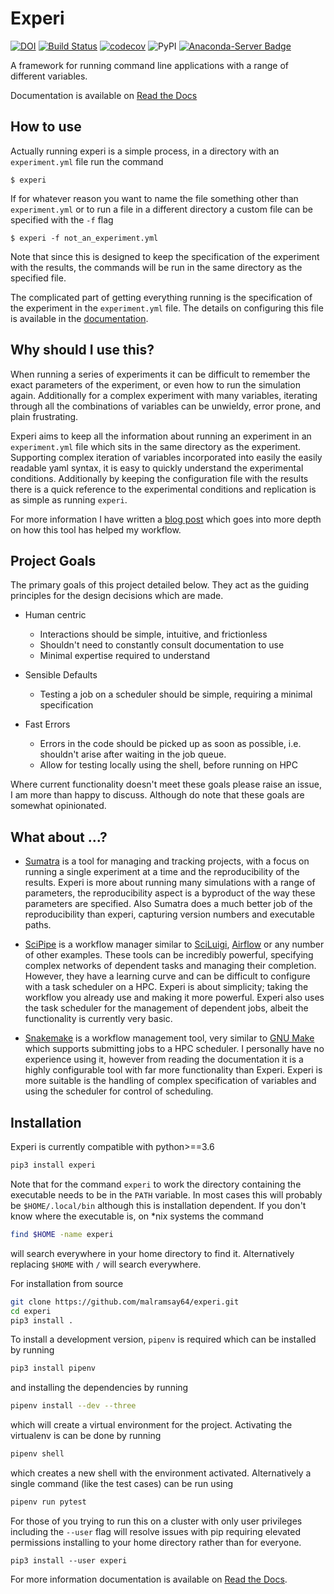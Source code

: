 Experi
======

[![DOI](https://zenodo.org/badge/117495677.svg)](https://zenodo.org/badge/latestdoi/117495677)
[![Build Status](https://travis-ci.org/malramsay64/experi.svg?branch=master)](https://travis-ci.org/malramsay64/experi)
[![codecov](https://codecov.io/gh/malramsay64/experi/branch/master/graph/badge.svg)](https://codecov.io/gh/malramsay64/experi)
![PyPI](https://img.shields.io/pypi/v/experi.svg)
[![Anaconda-Server Badge](https://anaconda.org/malramsay/experi/badges/version.svg)](https://anaconda.org/malramsay/experi)


A framework for running command line applications with a range of different
variables.

Documentation is available on [Read the Docs][Experi Docs]

How to use
----------

Actually running experi is a simple process, in a directory with an
`experiment.yml` file run the command

```
$ experi
```

If for whatever reason you want to name the file something other than
`experiment.yml` or to run a file in a different directory a custom file can be
specified with the `-f` flag

```
$ experi -f not_an_experiment.yml
```

Note that since this is designed to keep the specification of the experiment
with the results, the commands will be run in the same directory as the
specified file.

The complicated part of getting everything running is the specification of the
experiment in the `experiment.yml` file. The details on configuring this file is available in the
[documentation][Experi Docs input_file].

Why should I use this?
----------------------

When running a series of experiments it can be difficult to remember the exact
parameters of the experiment, or even how to run the simulation again.
Additionally for a complex experiment with many variables, iterating through
all the combinations of variables can be unwieldy, error prone, and plain
frustrating.

Experi aims to keep all the information about running an experiment in an
`experiment.yml` file which sits in the same directory as the experiment.
Supporting complex iteration of variables incorporated into easily the easily
readable yaml syntax, it is easy to quickly understand the experimental
conditions. Additionally by keeping the configuration file with the results
there is a quick reference to the experimental conditions and replication is as
simple as running `experi`.

For more information I have written a [blog post][experi blog post] which goes
into more depth on how this tool has helped my workflow.

Project Goals
-------------

The primary goals of this project detailed below. They act as the guiding
principles for the design decisions which are made.

- Human centric
  - Interactions should be simple, intuitive, and frictionless
  - Shouldn't need to constantly consult documentation to use
  - Minimal expertise required to understand

- Sensible Defaults
  - Testing a job on a scheduler should be simple, requiring a minimal specification

- Fast Errors
  - Errors in the code should be picked up as soon as possible, i.e. shouldn't arise
    after waiting in the job queue.
  - Allow for testing locally using the shell, before running on HPC

Where current functionality doesn't meet these goals please raise an issue, I am
more than happy to discuss. Although do note that these goals are somewhat
opinionated.

What about ...?
---------------------

- [Sumatra] is a tool for managing and tracking projects,
    with a focus on running a single experiment at a time and the
    reproducibility of the results. Experi is more about running many
    simulations with a range of parameters, the reproducibility aspect is
    a byproduct of the way these parameters are specified. Also Sumatra does
    a much better job of the reproducibility than experi, capturing version
    numbers and executable paths.

- [SciPipe] is a workflow manager similar to [SciLuigi], [Airflow] or any
    number of other examples. These tools can be incredibly powerful,
    specifying complex networks of dependent tasks and managing their
    completion. However, they have a learning curve and can be difficult to
    configure with a task scheduler on a HPC. Experi is about simplicity;
    taking the workflow you already use and making it more powerful. Experi
    also uses the task scheduler for the management of dependent jobs, albeit
    the functionality is currently very basic.

- [Snakemake] is a workflow management tool, very similar to [GNU Make] which
    supports submitting jobs to a HPC scheduler. I personally have no experience
    using it, however from reading the documentation it is a highly configurable
    tool with far more functionality than Experi. Experi is more suitable is the
    handling of complex specification of variables and using the scheduler for
    control of scheduling.


Installation
------------

Experi is currently compatible with python>==3.6

```bash
pip3 install experi
```

Note that for the command `experi` to work the directory containing the
executable needs to be in the `PATH` variable. In most cases this will probably
be `$HOME/.local/bin` although this is installation dependent. If you don't
know where the executable is, on \*nix systems the command

```bash
find $HOME -name experi
```

will search everywhere in your home directory to find it. Alternatively
replacing `$HOME` with `/` will search everywhere.

For installation from source

```bash
git clone https://github.com/malramsay64/experi.git
cd experi
pip3 install .
```

To install a development version, `pipenv` is required which can be installed
by running

```bash
pip3 install pipenv
```

and installing the dependencies by running

```bash
pipenv install --dev --three
```

which will create a virtual environment for the project. Activating the
virtualenv is can be done by running

```bash
pipenv shell
```

which creates a new shell with the environment activated. Alternatively
a single command (like the test cases) can be run using

```bash
pipenv run pytest
```

For those of you trying to run this on a cluster with only user privileges
including the `--user` flag will resolve issues with pip requiring elevated
permissions installing to your home directory rather than for everyone.

```
pip3 install --user experi
```

For more information documentation is available on [Read the Docs][Experi Docs].

[Experi Docs]: https://experi.readthedocs.io/en/latest/
[Experi Docs input_file]: https://experi.readthedocs.io/en/latest/input_file
[miniconda installer]: https://conda.io/miniconda.html
[Sumatra]: http://sumatra.readthedocs.io
[SciPipe]: http://scipipe.org/
[SciLuigi]: https://github.com/pharmbio/sciluigi
[Airflow]: https://airflow.apache.org/
[Snakemake]: https://snakemake.readthedocs.io/en/stable/
[GNU Make]: https://www.gnu.org/software/make/
[experiment examples]: https://github.com/malramsay64/experi/tree/master/examples
[experiment docs]: https://github.com/malramsay64/experi/blob/master/input_file.md
[experi blog post]: https://malramsay.com/post/experi_a_tool_for_computational_experiments/
